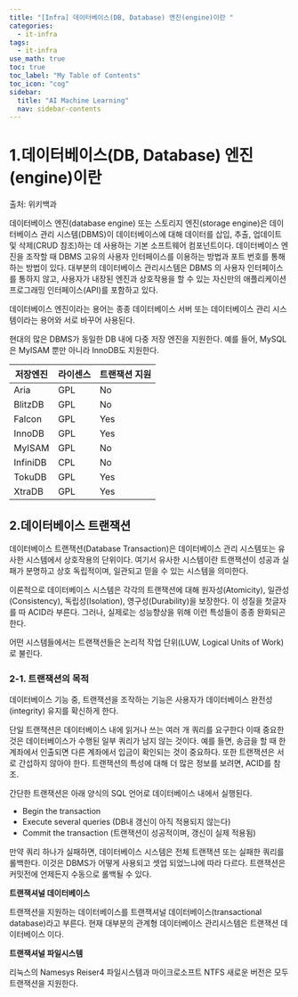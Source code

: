 ```yaml
---
title: "[Infra] 데이터베이스(DB, Database) 엔진(engine)이란 " 
categories:
  - it-infra
tags:
  - it-infra
use_math: true
toc: true
toc_label: "My Table of Contents"
toc_icon: "cog"
sidebar:
  title: "AI Machine Learning"
  nav: sidebar-contents
---
```


# 1.데이터베이스(DB, Database) 엔진(engine)이란

출처: 위키백과

데이터베이스 엔진(database engine) 또는 스토리지 엔진(storage engine)은 데이터베이스 관리 시스템(DBMS)이 데이터베이스에 
대해 데이터를 삽입, 추출, 업데이트 및 삭제(CRUD 참조)하는 데 사용하는 기본 소프트웨어 컴포넌트이다. 데이터베이스 엔진을 조작할 때
DBMS 고유의 사용자 인터페이스를 이용하는 방법과 포트 번호를 통해하는 방법이 있다. 대부분의 데이터베이스 관리시스템은 DBMS 의 사용자 인터페이스를 
통하지 않고, 사용자가 내장된 엔진과 상호작용을 할 수 있는 자신만의 애플리케이션 프로그래밍 인터페이스(API)를 포함하고 있다.
<br />

데이터베이스 엔진이라는 용어는 종종 데이터베이스 서버 또는 데이터베이스 관리 시스템이라는 용어와 서로 바꾸어 사용된다.
<br />

현대의 많은 DBMS가 동일한 DB 내에 다중 저장 엔진을 지원한다. 예를 들어, MySQL은 MyISAM 뿐만 아니라 InnoDB도 지원한다.

저장엔진 | 라이센스 | 트랜잭션 지원
--------|----------|-------------
Aria | GPL | No
BlitzDB | GPL | No
Falcon | GPL | Yes
InnoDB | GPL | Yes
MyISAM | GPL | No
InfiniDB | CPL | No
TokuDB | GPL | Yes
XtraDB | GPL | Yes

## 2.데이터베이스 트랜잭션

데이터베이스 트랜잭션(Database Transaction)은 데이터베이스 관리 시스템또는 유사한 시스템에서 상호작용의 단위이다. 여기서 유사한 시스템이란 트랜잭션이 성공과 실패가 분명하고 상호 독립적이며, 일관되고 믿을 수 있는 시스템을 의미한다.
<br />

이론적으로 데이터베이스 시스템은 각각의 트랜잭션에 대해 원자성(Atomicity), 일관성(Consistency), 독립성(Isolation), 영구성(Durability)을 보장한다. 이 성질을 첫글자를 따 ACID라 부른다. 그러나, 실제로는 성능향상을 위해 이런 특성들이 종종 완화되곤 한다.
<br />

어떤 시스템들에서는 트랜잭션들은 논리적 작업 단위(LUW, Logical Units of Work)로 불린다.

### 2-1. 트랜잭션의 목적

데이터베이스 기능 중, 트랜잭션을 조작하는 기능은 사용자가 데이터베이스 완전성(integrity) 유지를 확신하게 한다.
<br />

단일 트랜잭션은 데이터베이스 내에 읽거나 쓰는 여러 개 쿼리를 요구한다 이때 중요한 것은 데이터베이스가 수행된 일부 쿼리가 남지 않는 것이다. 예를 들면, 송금을 할 때 한 계좌에서 인출되면 다른 계좌에서 입금이 확인되는 것이 중요하다. 또한 트랜잭션은 서로 간섭하지 않아야 한다. 트랜잭션의 특성에 대해 더 많은 정보를 보려면, ACID를 참조.
<br />

간단한 트랜잭션은 아래 양식의 SQL 언어로 데이터베이스 내에서 실행된다.
<br />

* Begin the transaction
* Execute several queries (DB내 갱신이 아직 적용되지 않는다)
* Commit the transaction (트랜잭션이 성공적이며, 갱신이 실제 적용됨)

만약 쿼리 하나가 실패하면, 데이터베이스 시스템은 전체 트랜잭션 또는 실패한 쿼리를 롤백한다. 이것은 DBMS가 어떻게 사용되고 셋업 되었느냐에 따라 다르다. 트랜잭션은 커밋전에 언제든지 수동으로 롤백될 수 있다.

**트랜잭셔널 데이터베이스**

트랜잭션을 지원하는 데이터베이스를 트랜잭셔널 데이터베이스(transactional database)라고 부른다. 현재 대부분의 관계형 데이터베이스 관리시스템은 트랜잭션 데이터베이스 이다.


**트랜잭셔널 파일시스템**

리눅스의 Namesys Reiser4 파일시스템과 마이크로소프트 NTFS 새로운 버전은 모두 트랜잭션을 지원한다.

